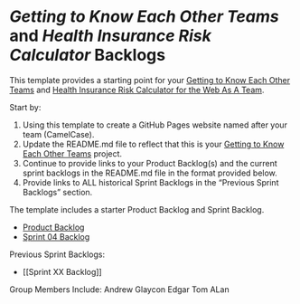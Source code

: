 # *Getting to Know Each Other Teams* and *Health Insurance Risk Calculator* Backlogs 

This template provides a starting point for your [Getting to Know Each Other Teams](https://www.lewisuniversity.org/activity/getting-to-know-each-other-teams) and
[Health Insurance Risk Calculator for the Web As A Team](https://www.lewisuniversity.org/activity/health-risk-calculator-team-web). 

Start by:
1. Using this template to create a GitHub Pages website named after your team (CamelCase).
2. Update the README.md file to reflect that this is your [Getting to Know Each Other Teams](https://www.lewisuniversity.org/activity/getting-to-know-each-other-teams) project. 
3. Continue to provide links to your Product Backlog(s) and the current sprint backlogs in the README.md file in the format provided below.
4. Provide links to ALL historical Sprint Backlogs in the “Previous Sprint Backlogs” section.

The template includes a starter Product Backlog and Sprint Backlog.
- [Product Backlog](backlogs/product-backlog.md/)
- [Sprint 04 Backlog](backlogs/sprint-04-backlog.md)

Previous Sprint Backlogs:
- [[Sprint XX Backlog]]


Group Members Include:
Andrew
Glaycon
Edgar
Tom
ALan